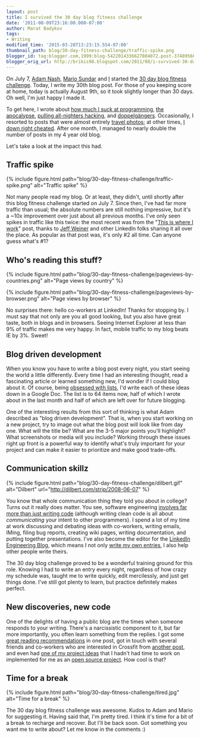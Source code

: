 ```yaml
---
layout: post
title: I survived the 30 day blog fitness challenge
date: '2011-08-09T23:16:00.000-07:00'
author: Marat Badykov
tags:
- Writing
modified_time: '2015-03-28T13:23:15.554-07:00'
thumbnail_path: blog/30-day-fitness-challenge/traffic-spike.png
blogger_id: tag:blogger.com,1999:blog-5422014336627804072.post-3748956628180004428
blogger_orig_url: http://brikis98.blogspot.com/2011/08/i-survived-30-day-blog-fitness.html
---
```


On July 7, [Adam Nash](http://www.linkedin.com/in/adamnash), [Mario 
Sundar](http://www.linkedin.com/in/mariosundar) and 
[I](http://www.linkedin.com/in/jbrikman) started the [30 day blog fitness 
challenge](https://it.badykov.com/writing/2011/07/07/30-day-blog-fitness-challenge/). 
Today, I write my 30th blog post. For those of you keeping score at home, 
today is actually August 9th, so it took slightly longer than 30 days. Oh 
well, I'm just happy I made it. 

To get here, I wrote about [how much I suck at 
programming](https://it.badykov.com/writing/2011/07/08/programming-lessons-i-wish-i-knew-when/), 
[the 
apocalypse](https://it.badykov.com/writing/2011/07/12/obsessed-with-apocalypse/), 
[pulling all-nighters 
hacking](https://it.badykov.com/writing/2011/07/31/up-all-night-linkedin-intern-hackday/), 
and 
[doppelgängers](https://it.badykov.com/writing/2011/07/20/travel-quirks-part-3-sculpture-animals/). 
Occasionally, I resorted to posts that were almost entirely [travel 
photos](https://it.badykov.com/writing/2011/07/27/down-in-salt-mines/); at 
other times, [I down right 
cheated](https://it.badykov.com/writing/2011/07/29/worth-watching-pale-blue-dot/). 
After one month, I managed to nearly double the number of posts in my 4 year 
old blog. 

Let's take a look at the impact this had. 

## Traffic spike

{% include figure.html path="blog/30-day-fitness-challenge/traffic-spike.png" alt="Traffic spike" %}

Not many people read my blog. Or at least, they didn't, until shortly  after 
this blog fitness challenge started on July 7. Since then, I've  had far more 
traffic than usual; the absolute numbers are still nothing impressive, but 
it's a ~10x improvement over just about all previous months. I've only seen 
spikes in traffic like this twice: the most recent was from the "[This is 
where I work](https://it.badykov.com/writing/2011/04/01/this-is-where-i-work/)" 
post, thanks to [Jeff Weiner](http://www.linkedin.com/in/jeffweiner08)  and 
other LinkedIn folks sharing it all over the place. As popular  as that post 
was, it's only #2 all time. Can anyone guess what's #1? 

## Who's reading this stuff?

{% include figure.html path="blog/30-day-fitness-challenge/pageviews-by-countries.png" alt="Page views by country" %}

{% include figure.html path="blog/30-day-fitness-challenge/pageviews-by-browser.png" alt="Page views by browser" %}

No surprises there: hello co-workers at LinkedIn! Thanks for  stopping by. I 
must say that not only are you all good looking, but you  also have great 
taste, both in blogs and in browsers. Seeing Internet  Explorer at less than 
9% of traffic makes me very happy. In fact, mobile traffic to my blog beats IE 
by 3%. Sweet! 

## Blog driven development

When you know you have to write a blog post every night, you start seeing the 
world a little differently. Every time I had an interesting thought, read a 
fascinating article or learned something new, I'd wonder if I could blog about 
it. Of course, being [obsessed with 
lists](https://it.badykov.com/writing/2011/07/23/obsessed-with-lists-how-i-organize-my/), 
I'd write each of these ideas down in a Google Doc. The list is to 64 items 
now, half of which I wrote about in the last month and half of which are left 
over for future blogging. 

One of the interesting results from this sort of thinking is what Adam 
described as "blog driven development". That is, when you start working on a 
new project, try to image out what the blog post will look like from day one. 
What will the title be? What are the 3-5 major points you'll highlight? What 
screenshots or media will you include? Working through these issues right up 
front is a powerful way to identify what's truly important for your project 
and can make it easier to prioritize and make good trade-offs. 

## Communication skillz

{% include figure.html path="blog/30-day-fitness-challenge/dilbert.gif" alt="Dilbert" url="http://dilbert.com/strip/2008-06-07" %}

You know that whole communication thing they told you about in college? Turns 
out it really does matter. You see, software engineering [involves far more 
than just writing 
code](http://codedependents.com/2011/06/06/software-development-is-not-just-coding/) 
(although writing clean code is all about *communicating* your intent to other 
programmers). I spend a lot of my time at work discussing and debating ideas 
with co-workers, writing emails, IMing, filing bug reports, creating wiki 
pages, writing documentation, and putting together presentations. I've also 
become the editor for the [LinkedIn Engineering 
Blog](http://engineering.linkedin.com/blog), which means I not only [write my 
own entries](http://engineering.linkedin.com/34/play-framework-and-async-io), 
I also help other people write theirs. 

The 30 day blog challenge proved to be a wonderful training ground for this 
role. Knowing I had to write an entry every night, regardless of how crazy my 
schedule was, taught me to write quickly, edit mercilessly, and just get 
things done. I've still got plenty to learn, but practice definitely makes 
perfect. 

## New discoveries, new code

One of the delights of having a public blog are the times when someone 
responds to your writing.  There's a narcissistic component to it, but far 
more importantly, you often learn something from the replies. I got some 
[great reading 
recommendations](https://it.badykov.com/writing/2011/07/12/obsessed-with-apocalypse/) 
in one post, got in touch with several friends and co-workers who are 
interested in Crossfit from [another 
post](https://it.badykov.com/writing/2011/08/02/in-case-you-missed-it-epic-2011/), 
and even had [one of my project 
ideas](https://it.badykov.com/writing/2011/07/26/proposal-extend-markdown-syntax-to/) 
that I hadn't had time to work on implemented for me as an [open source 
project](https://github.com/maleldil/wmd). How cool is that? 

## Time for a break

{% include figure.html path="blog/30-day-fitness-challenge/tired.jpg" alt="Time for a break" %}

The 30 day blog fitness challenge was awesome. Kudos to Adam and Mario for 
suggesting it. Having said that, I'm pretty tired. I think it's time for a bit 
of a break to recharge and recover. But I'll be back soon. Got something you 
want me to write about? Let me know in the comments :) 
